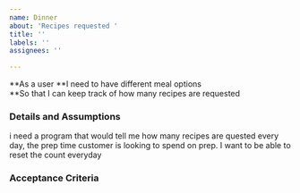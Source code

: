 ```yaml
---
name: Dinner
about: 'Recipes requested '
title: ''
labels: ''
assignees: ''

---
```


**As a user
 **I need to have different meal options  
 **So that I can keep track of how many recipes are requested 
   
 ### Details and Assumptions
i need a program that would tell me how many recipes are quested every day, the prep time customer is looking to spend on prep.  I want to be able to reset the count everyday
 ### Acceptance Criteria
